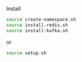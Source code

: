 Install
```bash
source create-namespace.sh
source install-redis.sh
source install-kafka.sh
```
or
```bash
source setup.sh
```